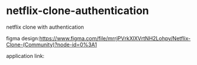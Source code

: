 # netflix-clone-authentication
netflix clone with authentication

figma design:https://www.figma.com/file/mrrjPVrkXlXVrtNH2Lohpy/Netflix-Clone-(Community)?node-id=0%3A1

application link:
